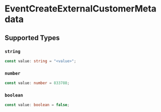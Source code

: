 # EventCreateExternalCustomerMetadata


## Supported Types

### `string`

```typescript
const value: string = "<value>";
```

### `number`

```typescript
const value: number = 833788;
```

### `boolean`

```typescript
const value: boolean = false;
```

